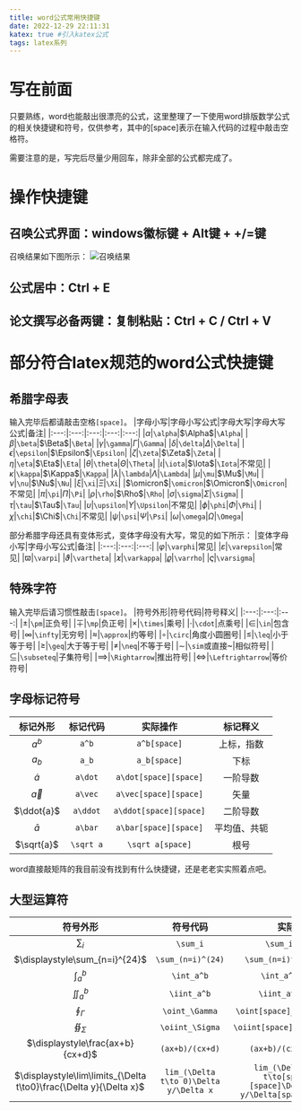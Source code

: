```yaml
---
title: word公式常用快捷键
date: 2022-12-29 22:11:31
katex: true #引入katex公式
tags: latex系列
---
```

# 写在前面
只要熟练，word也能敲出很漂亮的公式，这里整理了一下使用word排版数学公式的相关快捷键和符号，仅供参考，其中的[space]表示在输入代码的过程中敲击空格符。

需要注意的是，写完后尽量少用回车，除非全部的公式都完成了。

# 操作快捷键
## 召唤公式界面：windows徽标键 + Alt键 + +/=键
召唤结果如下图所示：
![召唤结果](word公式界面.png)
## 公式居中：Ctrl + E
## 论文撰写必备两键：复制粘贴：Ctrl + C / Ctrl + V

# 部分符合latex规范的word公式快捷键
## 希腊字母表
输入完毕后都请敲击空格`[space]`。
|字母小写|字母小写公式|字母大写|字母大写公式|备注|
|:---:|:---:|:---:|:---:|:---:|
|$\alpha$|`\alpha`|$\Alpha$|`\Alpha`|
|$\beta$|`\beta`|$\Beta$|`\Beta`|
|$\gamma$|`\gamma`|$\Gamma$|`\Gamma`|
|$\delta$|`\delta`|$\Delta$|`\Delta`|
|$\epsilon$|`\epsilon`|$\Epsilon$|`\Epsilon`|
|$\zeta$|`\zeta`|$\Zeta$|`\Zeta`|
|$\eta$|`\eta`|$\Eta$|`\Eta`|
|$\theta$|`\theta`|$\Theta$|`\Theta`|
|$\iota$|`\iota`|$\Iota$|`\Iota`|不常见|
|$\kappa$|`\kappa`|$\Kappa$|`\Kappa`|
|$\lambda$|`\lambda`|$\Lambda$|`\Lambda`|
|$\mu$|`\mu`|$\Mu$|`\Mu`|
|$\nu$|`\nu`|$\Nu$|`\Nu`|
|$\xi$|`\xi`|$\Xi$|`\Xi`|
|$\omicron$|`\omicron`|$\Omicron$|`\Omicron`|不常见|
|$\pi$|`\pi`|$\Pi$|`\Pi`|
|$\rho$|`\rho`|$\Rho$|`\Rho`|
|$\sigma$|`\sigma`|$\Sigma$|`\Sigma`|
|$\tau$|`\tau`|$\Tau$|`\Tau`|
|$\upsilon$|`\upsilon`|$\Upsilon$|`\Upsilon`|不常见|
|$\phi$|`\phi`|$\Phi$|`\Phi`|
|$\chi$|`\chi`|$\Chi$|`\Chi`|不常见|
|$\psi$|`\psi`|$\Psi$|`\Psi`|
|$\omega$|`\omega`|$\Omega$|`\Omega`|

部分希腊字母还具有变体形式，变体字母没有大写，常见的如下所示：
|变体字母小写|字母小写公式|备注|
|:---:|:---:|:---:|
|$\varphi$|`\varphi`|常见|
|$\varepsilon$|`\varepsilon`|常见|
|$\varpi$|`\varpi`|
|$\vartheta$|`\vartheta`|
|$\varkappa$|`\varkappa`|
|$\varrho$|`\varrho`|
|$\varsigma$|`\varsigma`|
## 特殊字符
输入完毕后请习惯性敲击`[space]`。
|符号外形|符号代码|符号释义|
|:---:|:---:|:---:|
|$\pm$|`\pm`|正负号|
|$\mp$|`\mp`|负正号|
|$\times$|`\times`|乘号|
|$\cdot$|`\cdot`|点乘号|
|$\in$|`\in`|包含号|
|$\infty$|`\infty`|无穷号|
|$\approx$|`\approx`|约等号|
|$\circ$|`\circ`|角度小圆圈号|
|$\leq$|`\leq`|小于等于号|
|$\geq$|`\geq`|大于等于号|
|$\neq$|`\neq`|不等于号|
|$\sim$|`\sim`或直接~|相似符号|
|$\subseteq$|`\subseteq`|子集符号|
|$\implies$|`\Rightarrow`|推出符号|
|$\iff$|`\Leftrightarrow`|等价符号|
## 字母标记符号
|标记外形|标记代码|实际操作|标记释义|
|:---:|:---:|:---:|:---:|
|$a^b$|`a^b`|`a^b[space]`|上标，指数|
|$a_b$|`a_b`|`a_b[space]`|下标|
|$\dot{a}$|`a\dot`|`a\dot[space][space]`|一阶导数|
|$\vec{a}$|`a\vec`|`a\vec[space][space]`|矢量|
|$\ddot{a}$|`a\ddot`|`a\ddot[space][space]`|二阶导数|
|$\bar{a}$|`a\bar`|`a\bar[space][space]`|平均值、共轭|
|$\sqrt{a}$|`\sqrt a`|`\sqrt a[space]`|根号|

word直接敲矩阵的我目前没有找到有什么快捷键，还是老老实实照着点吧。

## 大型运算符
|符号外形|符号代码|实际操作|
|:---:|:---:|:---:|
|$\displaystyle\sum_i$|`\sum_i`|`\sum_i[space]`|
|$\displaystyle\sum_{n=i}^{24}$|`\sum_(n=i)^(24)`|`\sum_(n=i)^(24)[space]`|
|$\displaystyle\int_a^b$|`\int_a^b`|`\int_a^b[space]`|
|$\displaystyle\iint_a^b$|`\iint_a^b`|`\iint_a^b[space]`|
|$\displaystyle\oint_\Gamma$|`\oint_\Gamma`|`\oint[space]_\Gamma[space]`|
|$\displaystyle\oiint_\Sigma$|`\oiint_\Sigma`|`\oiint[space]_\Sigma[space]`|
|$\displaystyle\frac{ax+b}{cx+d}$|`(ax+b)/(cx+d)`|`(ax+b)/(cx+d)[space]`|
|$\displaystyle\lim\limits_{\Delta t\to0}\frac{\Delta y}{\Delta x}$|`lim_(\Delta t\to 0)\Delta y/\Delta x`|`lim_(\Delta[space] t\to[space] 0)[space]\Delta[space] y/\Delta[space] x[space]`|

